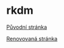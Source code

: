 # rkdm
[Původní stránka](http://www.rkdm.cz/)

[Renovovaná stránka](https://krystofnekolny.github.io/rkdm/index.html)
